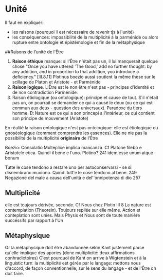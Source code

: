 # Unité
Il faut en expliquer:
- les raisons (pourquoi il est nécessaire de revenir tjs à l'unité)
- les conséquences: impossibilité de la multiplicité à la parménide ou alors rupture entre ontologie et épistémologie et fin de la métaphysique

##Raisons de l'unité de l'Être
1. **Raison éthique** manque: si l'Être n'était pas un, il lui manquerait quelque chose
 "Once you have uttered 'The Good,' add no further thought: by any addition, and in proportion to that addition, you introduce a deficiency." [III.8.11] Plotinus
 boezio aussi soutient la même thèse sur le scillage de Platon et Aristote - et Parménide
2. **Raison logique**. L'Être est le non être n'est pas - principes d'identité et de non contradiction
 Parménide:
3. Raison étiologique (ou ontologique): principe et cause de tout. S'il n'était pas un, on pourrait se demander ce qui a causé le deux (ou ce qui est commun aux deux - question des universaux). Paradoxe du tiers homme. Et Nature est ce qui a son princepi a l'intérieur, ce qui contient son principe de mouvement (Aristote)

En réalité la raison ontologique n'est pas ontologique: elle est étiologique ou gnoséologique (comment comprendre les essences). Elle ne nie pas la possibilité de la multiplicité **originaire** de l'Être

Boezio: Consolatio
Molteplice implica mancanza. Cf Platone filebo e Aristotele etica.
Quindi il bene e l'uno. Plotino?
241 idem esse unum atque bonum

Tutte le cose tendono a restare uno per autoconservarsi - se si disnembrano muoiono. Quindi tutt'e le cose tendono al bene. 249
Negazione del male a causa dell'unità e del''onnipotenza di dio 257

## Multiplicité
elle est toujours dérivée, seconde. Cf Nous chez Plotin III 8
La nature est contemplation (Theorein). Toujours repliée sur elle même. Action et conteplation sont unies. Mais Physis et Nous sont de toute manière succéssifs par rapport à l'Un

## Métaphysique
Or la métaphysique doit être abandonnée selon Kant justement parce qu'elle implique des apories (donc multiplicité: deux affirmations conhradictoires)
C'est pourquoi de Kant on arrive à Wigtenstein et à la linguistic turn: la multiplicité est gérée par le langage: mettons nous d'accord, de façon conventionnelle, sur le sens du langage - et de l'Être on doit taire.
